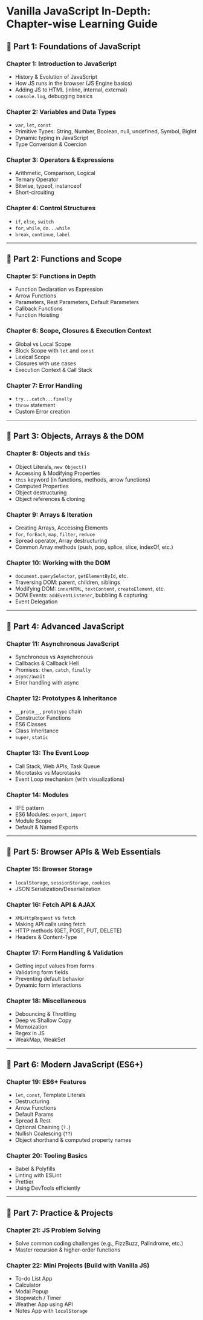 # Vanilla JavaScript In-Depth: Chapter-wise Learning Guide

## 📘 Part 1: Foundations of JavaScript

### Chapter 1: Introduction to JavaScript

- History & Evolution of JavaScript
- How JS runs in the browser (JS Engine basics)
- Adding JS to HTML (inline, internal, external)
- `console.log`, debugging basics

### Chapter 2: Variables and Data Types

- `var`, `let`, `const`
- Primitive Types: String, Number, Boolean, null, undefined, Symbol, BigInt
- Dynamic typing in JavaScript
- Type Conversion & Coercion

### Chapter 3: Operators & Expressions

- Arithmetic, Comparison, Logical
- Ternary Operator
- Bitwise, typeof, instanceof
- Short-circuiting

### Chapter 4: Control Structures

- `if`, `else`, `switch`
- `for`, `while`, `do...while`
- `break`, `continue`, `label`

---

## 📘 Part 2: Functions and Scope

### Chapter 5: Functions in Depth

- Function Declaration vs Expression
- Arrow Functions
- Parameters, Rest Parameters, Default Parameters
- Callback Functions
- Function Hoisting

### Chapter 6: Scope, Closures & Execution Context

- Global vs Local Scope
- Block Scope with `let` and `const`
- Lexical Scope
- Closures with use cases
- Execution Context & Call Stack

### Chapter 7: Error Handling

- `try...catch...finally`
- `throw` statement
- Custom Error creation

---

## 📘 Part 3: Objects, Arrays & the DOM

### Chapter 8: Objects and `this`

- Object Literals, `new Object()`
- Accessing & Modifying Properties
- `this` keyword (in functions, methods, arrow functions)
- Computed Properties
- Object destructuring
- Object references & cloning

### Chapter 9: Arrays & Iteration

- Creating Arrays, Accessing Elements
- `for`, `forEach`, `map`, `filter`, `reduce`
- Spread operator, Array destructuring
- Common Array methods (push, pop, splice, slice, indexOf, etc.)

### Chapter 10: Working with the DOM

- `document.querySelector`, `getElementById`, etc.
- Traversing DOM: parent, children, siblings
- Modifying DOM: `innerHTML`, `textContent`, `createElement`, etc.
- DOM Events: `addEventListener`, bubbling & capturing
- Event Delegation

---

## 📘 Part 4: Advanced JavaScript

### Chapter 11: Asynchronous JavaScript

- Synchronous vs Asynchronous
- Callbacks & Callback Hell
- Promises: `then`, `catch`, `finally`
- `async/await`
- Error handling with async

### Chapter 12: Prototypes & Inheritance

- `__proto__`, `prototype` chain
- Constructor Functions
- ES6 Classes
- Class Inheritance
- `super`, `static`

### Chapter 13: The Event Loop

- Call Stack, Web APIs, Task Queue
- Microtasks vs Macrotasks
- Event Loop mechanism (with visualizations)

### Chapter 14: Modules

- IIFE pattern
- ES6 Modules: `export`, `import`
- Module Scope
- Default & Named Exports

---

## 📘 Part 5: Browser APIs & Web Essentials

### Chapter 15: Browser Storage

- `localStorage`, `sessionStorage`, `cookies`
- JSON Serialization/Deserialization

### Chapter 16: Fetch API & AJAX

- `XMLHttpRequest` vs `fetch`
- Making API calls using fetch
- HTTP methods (GET, POST, PUT, DELETE)
- Headers & Content-Type

### Chapter 17: Form Handling & Validation

- Getting input values from forms
- Validating form fields
- Preventing default behavior
- Dynamic form interactions

### Chapter 18: Miscellaneous

- Debouncing & Throttling
- Deep vs Shallow Copy
- Memoization
- Regex in JS
- WeakMap, WeakSet

---

## 📘 Part 6: Modern JavaScript (ES6+)

### Chapter 19: ES6+ Features

- `let`, `const`, Template Literals
- Destructuring
- Arrow Functions
- Default Params
- Spread & Rest
- Optional Chaining (`?.`)
- Nullish Coalescing (`??`)
- Object shorthand & computed property names

### Chapter 20: Tooling Basics

- Babel & Polyfills
- Linting with ESLint
- Prettier
- Using DevTools efficiently

---

## 📘 Part 7: Practice & Projects

### Chapter 21: JS Problem Solving

- Solve common coding challenges (e.g., FizzBuzz, Palindrome, etc.)
- Master recursion & higher-order functions

### Chapter 22: Mini Projects (Build with Vanilla JS)

- To-do List App
- Calculator
- Modal Popup
- Stopwatch / Timer
- Weather App using API
- Notes App with `localStorage`
